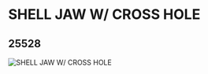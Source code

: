 # SHELL JAW W/ CROSS HOLE
## 25528
![SHELL JAW W/ CROSS HOLE](https://lc-www-live-s.legocdn.com/media/bricks/5/2/6150531.jpg)